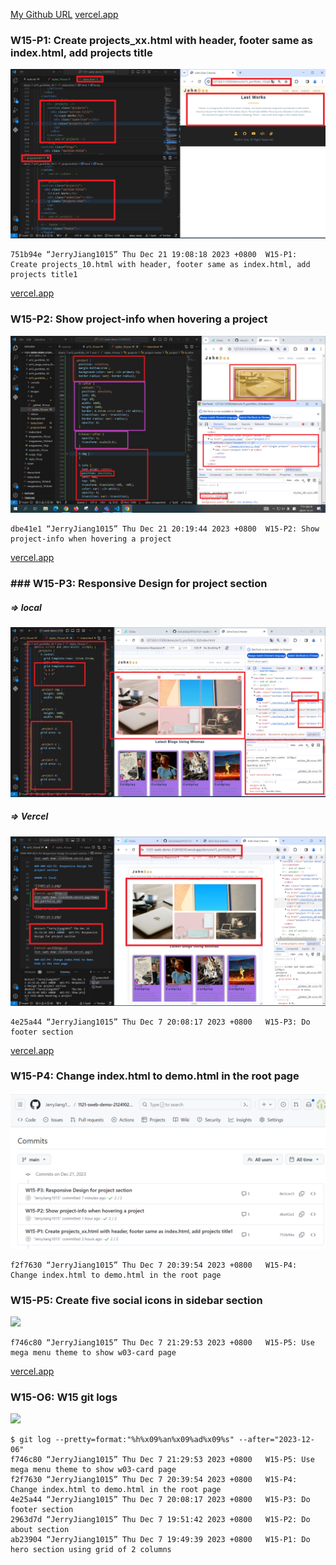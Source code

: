 [My Github URL](https://github.com/JerryJiang1015/1121-sweb-demo-212410210.git)
[vercel.app](https://1121-sweb-demo-212410210.vercel.app/)

### W15-P1: Create projects_xx.html with header, footer same as index.html, add projects title

![](W15-p1.png)

```
751b94e “JerryJiang1015” Thu Dec 21 19:08:18 2023 +0800  W15-P1: Create projects_10.html with header, footer same as index.html, add projects title1
```

[vercel.app](https://1121-sweb-demo-212410210.vercel.app/)

### W15-P2: Show project-info when hovering a project

![](W15-p2.png)

```
dbe41e1 “JerryJiang1015” Thu Dec 21 20:19:44 2023 +0800  W15-P2: Show project-info when hovering a project
```

[vercel.app](https://1121-sweb-demo-212410210.vercel.app/)

### ### W15-P3: Responsive Design for project section

##### => local

![](W15-p3-1.png)

##### => Vercel

![](W15-p3-2.png)

```
4e25a44 “JerryJiang1015” Thu Dec 7 20:08:17 2023 +0800   W15-P3: Do footer section
```

[vercel.app](https://1121-sweb-demo-212410210.vercel.app/)

### W15-P4: Change index.html to demo.html in the root page

![](W15-p4.png)

```
f2f7630 “JerryJiang1015” Thu Dec 7 20:39:54 2023 +0800   W15-P4: Change index.html to demo.html in the root page
```

### W15-P5: Create five social icons in sidebar section

![](W15-p5.png)

```
f746c80 “JerryJiang1015” Thu Dec 7 21:29:53 2023 +0800   W15-P5: Use mega menu theme to show w03-card page
```

[vercel.app](https://1121-sweb-demo-212410210.vercel.app/)

### W15-O6: W15 git logs

![](W15-p6.png)

```
$ git log --pretty=format:"%h%x09%an%x09%ad%x09%s" --after="2023-12-06"
f746c80 “JerryJiang1015” Thu Dec 7 21:29:53 2023 +0800   W15-P5: Use mega menu theme to show w03-card page
f2f7630 “JerryJiang1015” Thu Dec 7 20:39:54 2023 +0800   W15-P4: Change index.html to demo.html in the root page
4e25a44 “JerryJiang1015” Thu Dec 7 20:08:17 2023 +0800   W15-P3: Do footer section
2963d7d “JerryJiang1015” Thu Dec 7 19:51:42 2023 +0800   W15-P2: Do about section
ab23904 “JerryJiang1015” Thu Dec 7 19:49:39 2023 +0800   W15-P1: Do hero section using grid of 2 columns
```
